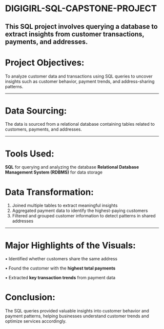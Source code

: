 # DIGIGIRL-SQL-CAPSTONE-PROJECT
This SQL project involves querying a database to extract insights from customer transactions, payments, and addresses. 
---
# Project Objectives: 
To analyze customer data and transactions using SQL queries to uncover insights such as customer behavior, payment trends, and address-sharing patterns.

---
# Data Sourcing: 
The data is sourced from a relational database containing tables related to customers, payments, and addresses.

---
# Tools Used:

**SQL** for querying and analyzing the database
**Relational Database Management System (RDBMS)** for data storage

# Data Transformation: 
1. Joined multiple tables to extract meaningful insights
2. Aggregated payment data to identify the highest-paying customers
3. Filtered and grouped customer information to detect patterns in shared addresses


---
# Major Highlights of the Visuals:
•  Identified whether customers share the same address

•  Found the customer with the **highest total payments**

•  Extracted **key transaction trends** from payment data

# Conclusion:

The SQL queries provided valuable insights into customer behavior and payment patterns, helping businesses understand customer trends and optimize services accordingly.
